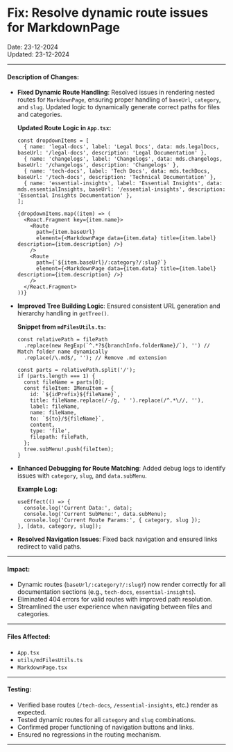 # Fix: Resolve dynamic route issues for MarkdownPage

Date: 23-12-2024  
Updated: 23-12-2024

---

#### Description of Changes:

- **Fixed Dynamic Route Handling**:
  Resolved issues in rendering nested routes for `MarkdownPage`, ensuring proper handling of `baseUrl`, `category`, and `slug`. Updated logic to dynamically generate correct paths for files and categories.

  **Updated Route Logic in `App.tsx`:**
  ```tsx
  const dropdownItems = [
    { name: 'legal-docs', label: 'Legal Docs', data: mds.legalDocs, baseUrl: '/legal-docs', description: 'Legal Documentation' },
    { name: 'changelogs', label: 'Changelogs', data: mds.changelogs, baseUrl: '/changelogs', description: 'Changelogs' },
    { name: 'tech-docs', label: 'Tech Docs', data: mds.techDocs, baseUrl: '/tech-docs', description: 'Technical Documentation' },
    { name: 'essential-insights', label: 'Essential Insights', data: mds.essentialInsights, baseUrl: '/essential-insights', description: 'Essential Insights Documentation' },
  ];

  {dropdownItems.map((item) => (
    <React.Fragment key={item.name}>
      <Route
        path={item.baseUrl}
        element={<MarkdownPage data={item.data} title={item.label} description={item.description} />}
      />
      <Route
        path={`${item.baseUrl}/:category?/:slug?`}
        element={<MarkdownPage data={item.data} title={item.label} description={item.description} />}
      />
    </React.Fragment>
  ))}
  ```

- **Improved Tree Building Logic**:
  Ensured consistent URL generation and hierarchy handling in `getTree()`.

  **Snippet from `mdFilesUtils.ts`:**
  ```tsx
  const relativePath = filePath
    .replace(new RegExp(`^.*?${branchInfo.folderName}/`), '') // Match folder name dynamically
    .replace(/\.md$/, ''); // Remove .md extension

  const parts = relativePath.split('/');
  if (parts.length === 1) {
    const fileName = parts[0];
    const fileItem: IMenuItem = {
      id: `${idPrefix}${fileName}`,
      title: fileName.replace(/-/g, ' ').replace(/^.*\//, ''),
      label: fileName,
      name: fileName,
      to: `${to}/${fileName}`,
      content,
      type: 'file',
      filepath: filePath,
    };
    tree.subMenu!.push(fileItem);
  }
  ```

- **Enhanced Debugging for Route Matching**:
  Added debug logs to identify issues with `category`, `slug`, and `data.subMenu`.

  **Example Log:**
  ```tsx
  useEffect(() => {
    console.log('Current Data:', data);
    console.log('Current SubMenu:', data.subMenu);
    console.log('Current Route Params:', { category, slug });
  }, [data, category, slug]);
  ```

- **Resolved Navigation Issues**:
  Fixed back navigation and ensured links redirect to valid paths.

---

#### Impact:

- Dynamic routes (`baseUrl/:category?/:slug?`) now render correctly for all documentation sections (e.g., `tech-docs`, `essential-insights`).
- Eliminated 404 errors for valid routes with improved path resolution.
- Streamlined the user experience when navigating between files and categories.

---

#### Files Affected:

- `App.tsx`  
- `utils/mdFilesUtils.ts`  
- `MarkdownPage.tsx`

---

#### Testing:

- Verified base routes (`/tech-docs`, `/essential-insights`, etc.) render as expected.
- Tested dynamic routes for all `category` and `slug` combinations.
- Confirmed proper functioning of navigation buttons and links.
- Ensured no regressions in the routing mechanism. 
---